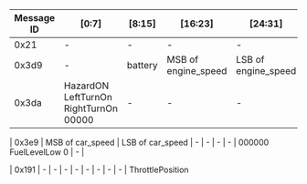Message ID | [0:7] | [8:15] | [16:23] | [24:31] |  [32:39] | [40:47] | [48:55] | [56:63]  
|--|--|--|--|--|--|--|--|--|
| 0x21 | - | - | - | - | - | - |SteeringWheelMessage? | - |
| 0x3d9 | - | battery | MSB of engine_speed | LSB of engine_speed | - | - | - | - |
| 0x3da | HazardON LeftTurnOn RightTurnOn 00000 | - | - | - | - | - | - | - |

| 0x3e9 | MSB of car_speed | LSB of car_speed | - | - | - | - | 000000  FuelLevelLow 0 | - |

| 0x191 | - | - | - | - | - | - | - | - |
ThrottlePosition